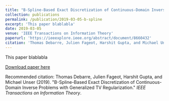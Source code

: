 ```yaml
---
title: "B-Spline-Based Exact Discretization of Continuous-Domain Inverse Problems with Generalized TV Regularization"
collection: publications
permalink: /publication/2019-03-05-b-spline
excerpt: 'This paper blablabla'
date: 2019-03-05
venue: 'IEEE Transactions on Information Theory'
paperurl: 'https://ieeexplore.ieee.org/abstract/document/8660432'
citation: 'Thomas Debarre, Julien Fageot, Harshit Gupta, and Michael Unser (2019). &quot;B-Spline-Based Exact Discretization of Continuous-Domain Inverse Problems with Generalized TV Regularization.&quot; <i>IEEE Transactions on Information Theory</i>.'
---
```

This paper blablabla

[Download paper here](https://ieeexplore.ieee.org/abstract/document/8660432)

Recommended citation: Thomas Debarre, Julien Fageot, Harshit Gupta, and Michael Unser (2019). "B-Spline-Based Exact Discretization of Continuous-Domain Inverse Problems with Generalized TV Regularization." <i>IEEE Transactions on Information Theory</i>.